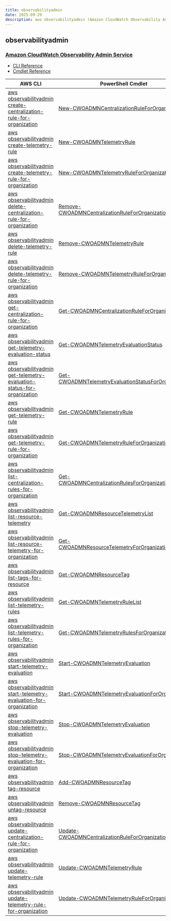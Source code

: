 ```yaml
---
title: observabilityadmin
date: 2025-09-29
description: aws observabilityadmin (Amazon CloudWatch Observability Admin Service) command/cmdlet list.
---
```


## observabilityadmin

### [Amazon CloudWatch Observability Admin Service](https://aws.amazon.com/cloudwatch/)

* [CLI Reference](https://awscli.amazonaws.com/v2/documentation/api/latest/reference/observabilityadmin/index.html)
* [Cmdlet Reference](https://docs.aws.amazon.com/powershell/latest/reference/items/ObservabilityAdmin_cmdlets.html)

|AWS CLI|PowerShell Cmdlet|
|----|----|
|[aws observabilityadmin create-centralization-rule-for-organization](https://awscli.amazonaws.com/v2/documentation/api/latest/reference/observabilityadmin/create-centralization-rule-for-organization.html)|[New-CWOADMNCentralizationRuleForOrganization](https://docs.aws.amazon.com/powershell/latest/reference/items/New-CWOADMNCentralizationRuleForOrganization.html)|
|[aws observabilityadmin create-telemetry-rule](https://awscli.amazonaws.com/v2/documentation/api/latest/reference/observabilityadmin/create-telemetry-rule.html)|[New-CWOADMNTelemetryRule](https://docs.aws.amazon.com/powershell/latest/reference/items/New-CWOADMNTelemetryRule.html)|
|[aws observabilityadmin create-telemetry-rule-for-organization](https://awscli.amazonaws.com/v2/documentation/api/latest/reference/observabilityadmin/create-telemetry-rule-for-organization.html)|[New-CWOADMNTelemetryRuleForOrganization](https://docs.aws.amazon.com/powershell/latest/reference/items/New-CWOADMNTelemetryRuleForOrganization.html)|
|[aws observabilityadmin delete-centralization-rule-for-organization](https://awscli.amazonaws.com/v2/documentation/api/latest/reference/observabilityadmin/delete-centralization-rule-for-organization.html)|[Remove-CWOADMNCentralizationRuleForOrganization](https://docs.aws.amazon.com/powershell/latest/reference/items/Remove-CWOADMNCentralizationRuleForOrganization.html)|
|[aws observabilityadmin delete-telemetry-rule](https://awscli.amazonaws.com/v2/documentation/api/latest/reference/observabilityadmin/delete-telemetry-rule.html)|[Remove-CWOADMNTelemetryRule](https://docs.aws.amazon.com/powershell/latest/reference/items/Remove-CWOADMNTelemetryRule.html)|
|[aws observabilityadmin delete-telemetry-rule-for-organization](https://awscli.amazonaws.com/v2/documentation/api/latest/reference/observabilityadmin/delete-telemetry-rule-for-organization.html)|[Remove-CWOADMNTelemetryRuleForOrganization](https://docs.aws.amazon.com/powershell/latest/reference/items/Remove-CWOADMNTelemetryRuleForOrganization.html)|
|[aws observabilityadmin get-centralization-rule-for-organization](https://awscli.amazonaws.com/v2/documentation/api/latest/reference/observabilityadmin/get-centralization-rule-for-organization.html)|[Get-CWOADMNCentralizationRuleForOrganization](https://docs.aws.amazon.com/powershell/latest/reference/items/Get-CWOADMNCentralizationRuleForOrganization.html)|
|[aws observabilityadmin get-telemetry-evaluation-status](https://awscli.amazonaws.com/v2/documentation/api/latest/reference/observabilityadmin/get-telemetry-evaluation-status.html)|[Get-CWOADMNTelemetryEvaluationStatus](https://docs.aws.amazon.com/powershell/latest/reference/items/Get-CWOADMNTelemetryEvaluationStatus.html)|
|[aws observabilityadmin get-telemetry-evaluation-status-for-organization](https://awscli.amazonaws.com/v2/documentation/api/latest/reference/observabilityadmin/get-telemetry-evaluation-status-for-organization.html)|[Get-CWOADMNTelemetryEvaluationStatusForOrganization](https://docs.aws.amazon.com/powershell/latest/reference/items/Get-CWOADMNTelemetryEvaluationStatusForOrganization.html)|
|[aws observabilityadmin get-telemetry-rule](https://awscli.amazonaws.com/v2/documentation/api/latest/reference/observabilityadmin/get-telemetry-rule.html)|[Get-CWOADMNTelemetryRule](https://docs.aws.amazon.com/powershell/latest/reference/items/Get-CWOADMNTelemetryRule.html)|
|[aws observabilityadmin get-telemetry-rule-for-organization](https://awscli.amazonaws.com/v2/documentation/api/latest/reference/observabilityadmin/get-telemetry-rule-for-organization.html)|[Get-CWOADMNTelemetryRuleForOrganization](https://docs.aws.amazon.com/powershell/latest/reference/items/Get-CWOADMNTelemetryRuleForOrganization.html)|
|[aws observabilityadmin list-centralization-rules-for-organization](https://awscli.amazonaws.com/v2/documentation/api/latest/reference/observabilityadmin/list-centralization-rules-for-organization.html)|[Get-CWOADMNCentralizationRulesForOrganizationList](https://docs.aws.amazon.com/powershell/latest/reference/items/Get-CWOADMNCentralizationRulesForOrganizationList.html)|
|[aws observabilityadmin list-resource-telemetry](https://awscli.amazonaws.com/v2/documentation/api/latest/reference/observabilityadmin/list-resource-telemetry.html)|[Get-CWOADMNResourceTelemetryList](https://docs.aws.amazon.com/powershell/latest/reference/items/Get-CWOADMNResourceTelemetryList.html)|
|[aws observabilityadmin list-resource-telemetry-for-organization](https://awscli.amazonaws.com/v2/documentation/api/latest/reference/observabilityadmin/list-resource-telemetry-for-organization.html)|[Get-CWOADMNResourceTelemetryForOrganizationList](https://docs.aws.amazon.com/powershell/latest/reference/items/Get-CWOADMNResourceTelemetryForOrganizationList.html)|
|[aws observabilityadmin list-tags-for-resource](https://awscli.amazonaws.com/v2/documentation/api/latest/reference/observabilityadmin/list-tags-for-resource.html)|[Get-CWOADMNResourceTag](https://docs.aws.amazon.com/powershell/latest/reference/items/Get-CWOADMNResourceTag.html)|
|[aws observabilityadmin list-telemetry-rules](https://awscli.amazonaws.com/v2/documentation/api/latest/reference/observabilityadmin/list-telemetry-rules.html)|[Get-CWOADMNTelemetryRuleList](https://docs.aws.amazon.com/powershell/latest/reference/items/Get-CWOADMNTelemetryRuleList.html)|
|[aws observabilityadmin list-telemetry-rules-for-organization](https://awscli.amazonaws.com/v2/documentation/api/latest/reference/observabilityadmin/list-telemetry-rules-for-organization.html)|[Get-CWOADMNTelemetryRulesForOrganizationList](https://docs.aws.amazon.com/powershell/latest/reference/items/Get-CWOADMNTelemetryRulesForOrganizationList.html)|
|[aws observabilityadmin start-telemetry-evaluation](https://awscli.amazonaws.com/v2/documentation/api/latest/reference/observabilityadmin/start-telemetry-evaluation.html)|[Start-CWOADMNTelemetryEvaluation](https://docs.aws.amazon.com/powershell/latest/reference/items/Start-CWOADMNTelemetryEvaluation.html)|
|[aws observabilityadmin start-telemetry-evaluation-for-organization](https://awscli.amazonaws.com/v2/documentation/api/latest/reference/observabilityadmin/start-telemetry-evaluation-for-organization.html)|[Start-CWOADMNTelemetryEvaluationForOrganization](https://docs.aws.amazon.com/powershell/latest/reference/items/Start-CWOADMNTelemetryEvaluationForOrganization.html)|
|[aws observabilityadmin stop-telemetry-evaluation](https://awscli.amazonaws.com/v2/documentation/api/latest/reference/observabilityadmin/stop-telemetry-evaluation.html)|[Stop-CWOADMNTelemetryEvaluation](https://docs.aws.amazon.com/powershell/latest/reference/items/Stop-CWOADMNTelemetryEvaluation.html)|
|[aws observabilityadmin stop-telemetry-evaluation-for-organization](https://awscli.amazonaws.com/v2/documentation/api/latest/reference/observabilityadmin/stop-telemetry-evaluation-for-organization.html)|[Stop-CWOADMNTelemetryEvaluationForOrganization](https://docs.aws.amazon.com/powershell/latest/reference/items/Stop-CWOADMNTelemetryEvaluationForOrganization.html)|
|[aws observabilityadmin tag-resource](https://awscli.amazonaws.com/v2/documentation/api/latest/reference/observabilityadmin/tag-resource.html)|[Add-CWOADMNResourceTag](https://docs.aws.amazon.com/powershell/latest/reference/items/Add-CWOADMNResourceTag.html)|
|[aws observabilityadmin untag-resource](https://awscli.amazonaws.com/v2/documentation/api/latest/reference/observabilityadmin/untag-resource.html)|[Remove-CWOADMNResourceTag](https://docs.aws.amazon.com/powershell/latest/reference/items/Remove-CWOADMNResourceTag.html)|
|[aws observabilityadmin update-centralization-rule-for-organization](https://awscli.amazonaws.com/v2/documentation/api/latest/reference/observabilityadmin/update-centralization-rule-for-organization.html)|[Update-CWOADMNCentralizationRuleForOrganization](https://docs.aws.amazon.com/powershell/latest/reference/items/Update-CWOADMNCentralizationRuleForOrganization.html)|
|[aws observabilityadmin update-telemetry-rule](https://awscli.amazonaws.com/v2/documentation/api/latest/reference/observabilityadmin/update-telemetry-rule.html)|[Update-CWOADMNTelemetryRule](https://docs.aws.amazon.com/powershell/latest/reference/items/Update-CWOADMNTelemetryRule.html)|
|[aws observabilityadmin update-telemetry-rule-for-organization](https://awscli.amazonaws.com/v2/documentation/api/latest/reference/observabilityadmin/update-telemetry-rule-for-organization.html)|[Update-CWOADMNTelemetryRuleForOrganization](https://docs.aws.amazon.com/powershell/latest/reference/items/Update-CWOADMNTelemetryRuleForOrganization.html)|

